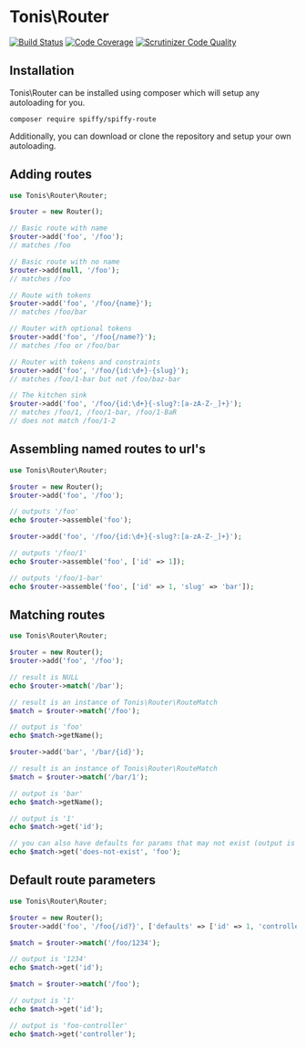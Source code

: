 # Tonis\Router

[![Build Status](https://travis-ci.org/spiffyjr/spiffy-route.svg)](https://travis-ci.org/spiffyjr/spiffy-route)
[![Code Coverage](https://scrutinizer-ci.com/g/spiffyjr/spiffy-route/badges/coverage.png?s=1b7dca9d06b1fd7329a6bf9c10fefa552d4be863)](https://scrutinizer-ci.com/g/spiffyjr/spiffy-route/)
[![Scrutinizer Code Quality](https://scrutinizer-ci.com/g/spiffyjr/spiffy-route/badges/quality-score.png?s=b3a343fc3a2b1ea7fd244499e29ec28d71693fa2)](https://scrutinizer-ci.com/g/spiffyjr/spiffy-route/)

## Installation
Tonis\Router can be installed using composer which will setup any autoloading for you.

`composer require spiffy/spiffy-route`

Additionally, you can download or clone the repository and setup your own autoloading.

## Adding routes

```php
use Tonis\Router\Router;

$router = new Router();

// Basic route with name
$router->add('foo', '/foo');
// matches /foo

// Basic route with no name
$router->add(null, '/foo');
// matches /foo

// Route with tokens
$router->add('foo', '/foo/{name}');
// matches /foo/bar

// Router with optional tokens
$router->add('foo', '/foo{/name?}');
// matches /foo or /foo/bar

// Router with tokens and constraints
$router->add('foo', '/foo/{id:\d+}-{slug}');
// matches /foo/1-bar but not /foo/baz-bar

// The kitchen sink
$router->add('foo', '/foo/{id:\d+}{-slug?:[a-zA-Z-_]+}');
// matches /foo/1, /foo/1-bar, /foo/1-BaR
// does not match /foo/1-2
```

## Assembling named routes to url's

```php
use Tonis\Router\Router;

$router = new Router();
$router->add('foo', '/foo');

// outputs '/foo'
echo $router->assemble('foo');

$router->add('foo', '/foo/{id:\d+}{-slug?:[a-zA-Z-_]+}');

// outputs '/foo/1'
echo $router->assemble('foo', ['id' => 1]);

// outputs '/foo/1-bar'
echo $router->assemble('foo', ['id' => 1, 'slug' => 'bar']);
```

## Matching routes

```php
use Tonis\Router\Router;

$router = new Router();
$router->add('foo', '/foo');

// result is NULL
echo $router->match('/bar');

// result is an instance of Tonis\Router\RouteMatch
$match = $router->match('/foo');

// output is 'foo'
echo $match->getName();

$router->add('bar', '/bar/{id}');

// result is an instance of Tonis\Router\RouteMatch
$match = $router->match('/bar/1');

// output is 'bar'
echo $match->getName();

// output is '1'
echo $match->get('id');

// you can also have defaults for params that may not exist (output is 'foo')
echo $match->get('does-not-exist', 'foo');
```

## Default route parameters

```php
use Tonis\Router\Router;

$router = new Router();
$router->add('foo', '/foo{/id?}', ['defaults' => ['id' => 1, 'controller' => 'foo-controller']]);

$match = $router->match('/foo/1234');

// output is '1234'
echo $match->get('id');

$match = $router->match('/foo');

// output is '1'
echo $match->get('id');

// output is 'foo-controller'
echo $match->get('controller');
